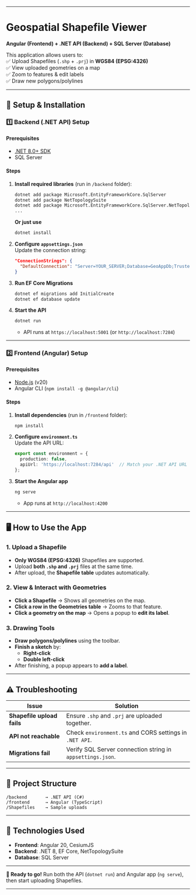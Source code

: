 
---

# **Geospatial Shapefile Viewer**  
**Angular (Frontend) + .NET API (Backend) + SQL Server (Database)**  

This application allows users to:  
✅ Upload Shapefiles (`.shp` + `.prj`) in **WGS84 (EPSG:4326)**  
✅ View uploaded geometries on a map  
✅ Zoom to features & edit labels  
✅ Draw new polygons/polylines  

---

## **🚀 Setup & Installation**  

### **1️⃣ Backend (.NET API) Setup**  
#### **Prerequisites**  
- [.NET 8.0+ SDK](https://dotnet.microsoft.com/download)  
- SQL Server

#### **Steps**  
1. **Install required libraries** (run in `/backend` folder):  
   ```sh
   dotnet add package Microsoft.EntityFrameworkCore.SqlServer
   dotnet add package NetTopologySuite
   dotnet add package Microsoft.EntityFrameworkCore.SqlServer.NetTopologySuite
   ...
   ```
   **Or just use**
   ```sh
   dotnet install
   ```

2. **Configure `appsettings.json`**  
   Update the connection string:  
   ```json
   "ConnectionStrings": {
     "DefaultConnection": "Server=YOUR_SERVER;Database=GeoAppDb;Trusted_Connection=True;"
   }
   ```

3. **Run EF Core Migrations**  
   ```sh
   dotnet ef migrations add InitialCreate
   dotnet ef database update
   ```

4. **Start the API**  
   ```sh
   dotnet run
   ```
   - API runs at `https://localhost:5001` (or `http://localhost:7284`)  

---

### **2️⃣ Frontend (Angular) Setup**  
#### **Prerequisites**  
- [Node.js](https://nodejs.org/) (v20)  
- Angular CLI (`npm install -g @angular/cli`)  

#### **Steps**  
1. **Install dependencies** (run in `/frontend` folder):  
   ```sh
   npm install
   ```

2. **Configure `environment.ts`**  
   Update the API URL:  
   ```typescript
   export const environment = {
     production: false,
     apiUrl: 'https://localhost:7284/api'  // Match your .NET API URL
   };
   ```

3. **Start the Angular app**  
   ```sh
   ng serve
   ```
   - App runs at `http://localhost:4200`  

---

## **🖥️ How to Use the App**  

### **1. Upload a Shapefile**  
- **Only WGS84 (EPSG:4326)** Shapefiles are supported.  
- Upload **both `.shp` and `.prj`** files at the same time.  
- After upload, the **Shapefile table** updates automatically.  

### **2. View & Interact with Geometries**  
- **Click a Shapefile** → Shows all geometries on the map.  
- **Click a row in the Geometries table** → Zooms to that feature.  
- **Click a geometry on the map** → Opens a popup to **edit its label**.  

### **3. Drawing Tools**  
- **Draw polygons/polylines** using the toolbar.  
- **Finish a sketch** by:  
  - **Right-click**  
  - **Double left-click**  
- After finishing, a popup appears to **add a label**.  

---

## **⚠️ Troubleshooting**  
| Issue | Solution |  
|-------|----------|  
| **Shapefile upload fails** | Ensure `.shp` and `.prj` are uploaded together. |  
| **API not reachable** | Check `environment.ts` and CORS settings in `.NET API`. |  
| **Migrations fail** | Verify SQL Server connection string in `appsettings.json`. |  

---

## **📂 Project Structure**  
```
/backend       → .NET API (C#)  
/frontend      → Angular (TypeScript)  
/Shapefiles    → Sample uploads 
```

---

## **🔧 Technologies Used**  
- **Frontend**: Angular 20, CesiumJS
- **Backend**: .NET 8, EF Core, NetTopologySuite  
- **Database**: SQL Server

---

**🎉 Ready to go!** Run both the API (`dotnet run`) and Angular app (`ng serve`), then start uploading Shapefiles.  

--- 
